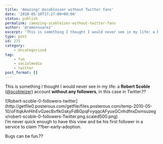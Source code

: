 ```yaml
---
title: 'Amazing! @scobleizer without Twitter fans'
date: '2010-05-10T17:27:00+00:00'
status: publish
permalink: /amazing-scobleizer-without-twitter-fans
author: '@ramonsuarez'
excerpt: 'This is something I thought I would never see in my life: a Robert Scoble (@scobleizer) account without any followers, in this case in Twitter. I''m never quick enough to have this view and be his first follower in a service to claim ??ber-early-ado...'
type: post
id: 275
category:
    - Uncategorized
tag:
    - fun
    - socialmedia
    - twitter
post_format: []
---
```

This is something I thought I would never see in my life: a **Robert Scoble** ([@scobleizer](http://twitter.com/scobleizer "Robert Scoble's Twitter profile")) account **without any followers**, in this case in Twitter.??

<div class="p_embed p_image_embed">![Robert-scoble-0-followers-twitter](http://getfile0.posterous.com/getfile/files.posterous.com/temp-2010-05-10/oFItqkAnHihEvGzecBxfIkGskyFdBGpqFvyqqcAFyuxGCnhdfnxDxmsuzegv/robert-scoble-0-followers-Twitter.png.scaled500.png)</div>I’m never quick enough to have this view and be his first follower in a service to claim ??ber-early-adoption.

Bugs can be fun.??